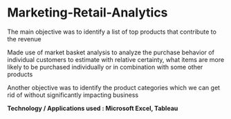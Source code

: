 # Marketing-Retail-Analytics
The main objective was to identify a list of top products that contribute to the revenue

Made use of market basket analysis to analyze the purchase behavior of individual customers to estimate with relative certainty, what items are more likely to be purchased individually or in combination with some other products

Another objective was to identify the product categories which we can get rid of without significantly impacting business

**Technology / Applications used : Microsoft Excel, Tableau**
